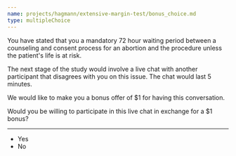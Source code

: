 ```yaml
---
name: projects/hagmann/extensive-margin-test/bonus_choice.md
type: multipleChoice
---
```


You have stated that you
<Display
  reference="prompt.projects/hagmann/extensive-margin-test/missouri_abortion_survey.md.value"
/>
a mandatory 72 hour waiting period between a counseling and consent process for an abortion and the procedure unless the patient's life is at risk.

The next stage of the study would involve a live chat with another participant that disagrees with you on this issue. The chat would last 5 minutes.

We would like to make you a bonus offer of $1 for having this conversation.

Would you be willing to participate in this live chat in exchange for a $1 bonus?

---

- Yes
- No 